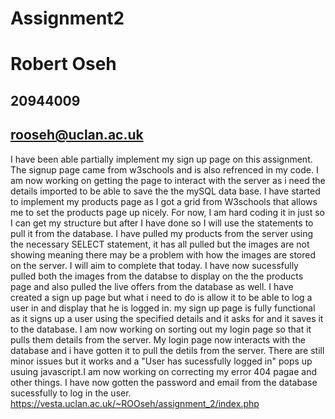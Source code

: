 # Assignment2
# Robert Oseh
## 20944009
## rooseh@uclan.ac.uk
I have been able partially implement my sign up page on this assignment. The signup page came from w3schools and is also refrenced in my code. I am now working on getting the page to interact with the server as i need the details imported to be able to save the the mySQL data base.
I have started to implement my products page as I got a grid from W3schools that allows me to set the products page up nicely. For now, I am hard coding it in just so I can get my structure but after I have done so I will use the statements to pull it from the database.
I have pulled my products from the server using the necessary SELECT statement, it has all pulled but the images are not showing meaning there may be a problem with how the images are stored on the server. I will aim to complete that today.
I have now sucessfully pulled both the images from the databse to display on the the products page and also pulled the live offers from the database as well. I have created a sign up page but what i need to do is allow it to be able to log a user in and display that he is logged in.
my sign up page is fully functional as it signs up a user using the specified details and it asks for and it saves it to the database. I am now working on sorting out my login page so that it pulls them details from the server.
My login page now interacts with the database and i have gotten it to pull the detils from the server. There are still minor issues but it works and a "User has sucessfully logged in" pops up usuing javascript.I am now working on correcting my error 404 pagae and other things.
I have now gotten the password and email from the database sucessfully to log in the user.   
https://vesta.uclan.ac.uk/~ROOseh/assignment_2/index.php
